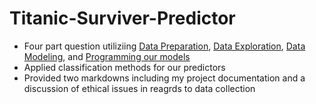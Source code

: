 # Titanic-Surviver-Predictor

* Four part question utiliziing [Data Preparation](https://github.com/darienlizano/Titanic-Surviver-Predictor-/blob/main/Part_1_Data_Preparation.R), [Data Exploration](https://github.com/darienlizano/Titanic-Surviver-Predictor-/blob/main/Part_2_Data_Exploration.R), [Data Modeling](https://github.com/darienlizano/Titanic-Surviver-Predictor-/blob/main/Part_3_Data_Modelling.R), and [Programming our models](https://github.com/darienlizano/Titanic-Surviver-Predictor-/blob/main/Part_4_Programming.R)
* Applied classification methods for our predictors
* Provided two markdowns including my project documentation and a discussion of ethical issues in reagrds to data collection
